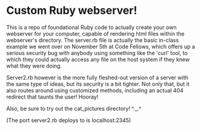 Custom Ruby webserver!
======================

This is a repo of foundational Ruby code to actually create your own webserver for your computer, capable of rendering html files within the webserver's directory. The server.rb file is actually the basic in-class example we went over on November 5th at Code Fellows, which offers up a serious security bug with anybody using something like the 'curl' tool, to which they could actually access any file on the host system if they knew what they were doing.

Server2.rb however is the more fully fleshed-out version of a server with the same type of ideas, but its security is a bit tighter. Not only that, but it also routes around using customized methods, including an actual 404 redirect that taunts the user! Hooray!

Also, be sure to try out the cat_pictures directory! ^._.^

(The port server2.rb deploys to is localhost:2345)
